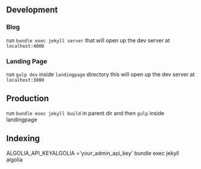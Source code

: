 ## Development

### Blog
run `bundle exec jekyll server` that will open up the dev server at `localhost:4000`

### Landing Page

run `gulp dev` inside `landingpage` directory this will open up the dev server at `localhost:3000`


## Production

run `bundle exec jekyll build` in parent dir and then `gulp` inside landingpage

## Indexing


ALGOLIA_API_KEYALGOLIA ='your_admin_api_key' bundle exec jekyll algolia
